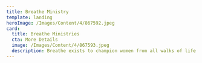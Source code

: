 ```yaml
---
title: Breathe Ministry
template: landing
heroImage: /Images/Content/4/867592.jpeg
card:
  title: Breathe Ministries
  cta: More Details
  image: /Images/Content/4/867593.jpeg
  description: Breathe exists to champion women from all walks of life. We believe that every woman matters and has a unique contribution to make to this world.
---
```

